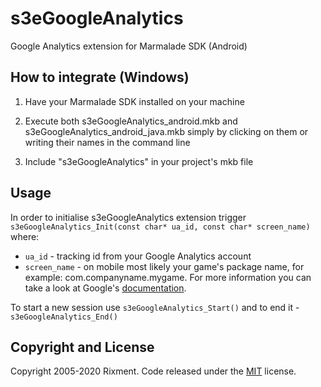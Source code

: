 # s3eGoogleAnalytics

Google Analytics extension for Marmalade SDK (Android)

## How to integrate (Windows)

1. Have your Marmalade SDK installed on your machine

2. Execute both s3eGoogleAnalytics_android.mkb and s3eGoogleAnalytics_android_java.mkb simply by clicking on them or writing their names in the command line

3. Include "s3eGoogleAnalytics" in your project's mkb file

## Usage

In order to initialise s3eGoogleAnalytics extension trigger `s3eGoogleAnalytics_Init(const char* ua_id, const char* screen_name)` where:
- `ua_id` - tracking id from your Google Analytics account
- `screen_name` - on mobile most likely your game's package name, for example: com.companyname.mygame. For more information you can take a look at Google's [documentation](https://developers.google.com/analytics/devguides/collection/android/v3/screens
).

To start a new session use `s3eGoogleAnalytics_Start()` and to end it - `s3eGoogleAnalytics_End()`

## Copyright and License
Copyright 2005-2020 Rixment. Code released under the [MIT](./LICENSE) license.
